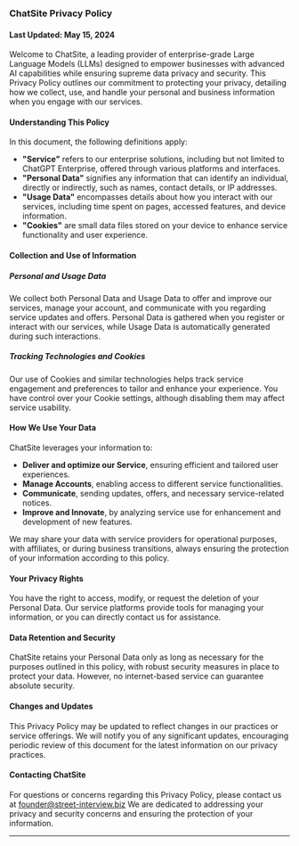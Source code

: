 ### ChatSite Privacy Policy

#### Last Updated: May 15, 2024

Welcome to ChatSite, a leading provider of enterprise-grade Large Language Models (LLMs) designed to empower businesses with advanced AI capabilities while ensuring supreme data privacy and security. This Privacy Policy outlines our commitment to protecting your privacy, detailing how we collect, use, and handle your personal and business information when you engage with our services.

#### Understanding This Policy

In this document, the following definitions apply:

- **"Service"** refers to our enterprise solutions, including but not limited to ChatGPT Enterprise, offered through various platforms and interfaces.
- **"Personal Data"** signifies any information that can identify an individual, directly or indirectly, such as names, contact details, or IP addresses.
- **"Usage Data"** encompasses details about how you interact with our services, including time spent on pages, accessed features, and device information.
- **"Cookies"** are small data files stored on your device to enhance service functionality and user experience.

#### Collection and Use of Information

##### Personal and Usage Data

We collect both Personal Data and Usage Data to offer and improve our services, manage your account, and communicate with you regarding service updates and offers. Personal Data is gathered when you register or interact with our services, while Usage Data is automatically generated during such interactions.

##### Tracking Technologies and Cookies

Our use of Cookies and similar technologies helps track service engagement and preferences to tailor and enhance your experience. You have control over your Cookie settings, although disabling them may affect service usability.

#### How We Use Your Data

ChatSite leverages your information to:

- **Deliver and optimize our Service**, ensuring efficient and tailored user experiences.
- **Manage Accounts**, enabling access to different service functionalities.
- **Communicate**, sending updates, offers, and necessary service-related notices.
- **Improve and Innovate**, by analyzing service use for enhancement and development of new features.

We may share your data with service providers for operational purposes, with affiliates, or during business transitions, always ensuring the protection of your information according to this policy.

#### Your Privacy Rights

You have the right to access, modify, or request the deletion of your Personal Data. Our service platforms provide tools for managing your information, or you can directly contact us for assistance.

#### Data Retention and Security

ChatSite retains your Personal Data only as long as necessary for the purposes outlined in this policy, with robust security measures in place to protect your data. However, no internet-based service can guarantee absolute security.

#### Changes and Updates

This Privacy Policy may be updated to reflect changes in our practices or service offerings. We will notify you of any significant updates, encouraging periodic review of this document for the latest information on our privacy practices.

#### Contacting ChatSite

For questions or concerns regarding this Privacy Policy, please contact us at founder@street-interview.biz We are dedicated to addressing your privacy and security concerns and ensuring the protection of your information.

---
